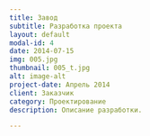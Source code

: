 ```yaml
---
title: Завод
subtitle: Разработка проекта
layout: default
modal-id: 4
date: 2014-07-15
img: 005.jpg
thumbnail: 005_t.jpg
alt: image-alt
project-date: Апрель 2014
client: Заказчик
category: Проектирование
description: Описание разработки.

---
```

